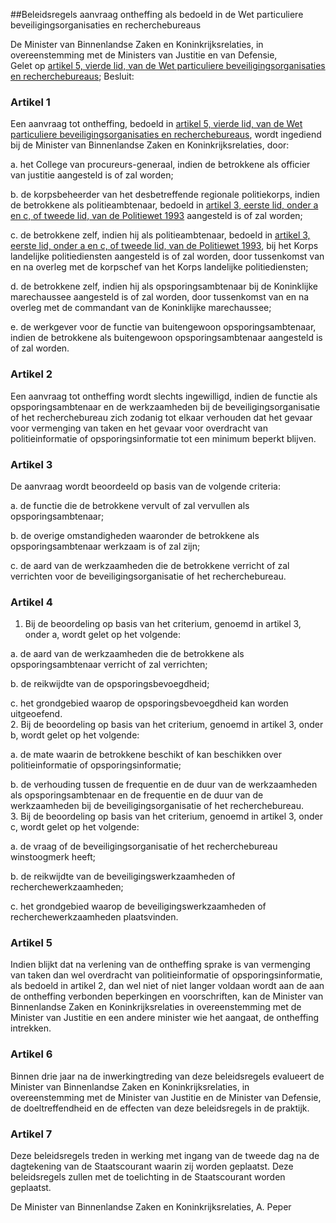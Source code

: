 <meta http-equiv='Content-Type' content='text/html; charset=utf-8' />

##Beleidsregels aanvraag ontheffing als bedoeld in de Wet particuliere beveiligingsorganisaties en recherchebureaus

De Minister van Binnenlandse Zaken en Koninkrijksrelaties, in overeenstemming met de Ministers van Justitie en van Defensie,  
Gelet op [artikel 5, vierde lid, van de Wet particuliere beveiligingsorganisaties en recherchebureaus](../../../../../../../../../../../../wet/wet/particuliere/beveiligingsorganisaties/en/recherchebureaus/BWBR0008973/README.md);
Besluit:     

### Artikel  1  

Een aanvraag tot ontheffing, bedoeld in [artikel 5, vierde lid, van de Wet particuliere beveiligingsorganisaties en recherchebureaus](../../../../../../../../../../../../wet/wet/particuliere/beveiligingsorganisaties/en/recherchebureaus/BWBR0008973/README.md), wordt ingediend bij de Minister van Binnenlandse Zaken en Koninkrijksrelaties, door: 

a.  het College van procureurs-generaal, indien de betrokkene als officier van justitie aangesteld is of zal worden; 

b.  de korpsbeheerder van het desbetreffende regionale politiekorps, indien de betrokkene als politieambtenaar, bedoeld in [artikel 3, eerste lid, onder a en c, of tweede lid, van de Politiewet 1993](../../../../../../../../../../../../wet/politiewet/1993/BWBR0006299/README.md) aangesteld is of zal worden; 

c.  de betrokkene zelf, indien hij als politieambtenaar, bedoeld in [artikel 3, eerste lid, onder a en c, of tweede lid, van de Politiewet 1993](../../../../../../../../../../../../wet/politiewet/1993/BWBR0006299/README.md), bij het Korps landelijke politiediensten aangesteld is of zal worden, door tussenkomst van en na overleg met de korpschef van het Korps landelijke politiediensten; 

d.  de betrokkene zelf, indien hij als opsporingsambtenaar bij de Koninklijke marechaussee aangesteld is of zal worden, door tussenkomst van en na overleg met de commandant van de Koninklijke marechaussee; 

e.  de werkgever voor de functie van buitengewoon opsporingsambtenaar, indien de betrokkene als buitengewoon opsporingsambtenaar aangesteld is of zal worden.   

### Artikel  2  

Een aanvraag tot ontheffing wordt slechts ingewilligd, indien de functie als opsporingsambtenaar en de werkzaamheden bij de beveiligingsorganisatie of het recherchebureau zich zodanig tot elkaar verhouden dat het gevaar voor vermenging van taken en het gevaar voor overdracht van politieinformatie of opsporingsinformatie tot een minimum beperkt blijven.  

### Artikel  3  

De aanvraag wordt beoordeeld op basis van de volgende criteria: 

a.  de functie die de betrokkene vervult of zal vervullen als opsporingsambtenaar; 

b.  de overige omstandigheden waaronder de betrokkene als opsporingsambtenaar werkzaam is of zal zijn; 

c.  de aard van de werkzaamheden die de betrokkene verricht of zal verrichten voor de beveiligingsorganisatie of het recherchebureau.   

### Artikel  4  

1.  Bij de beoordeling op basis van het criterium, genoemd in artikel 3, onder a, wordt gelet op het volgende: 

a.  de aard van de werkzaamheden die de betrokkene als opsporingsambtenaar verricht of zal verrichten; 

b.  de reikwijdte van de opsporingsbevoegdheid; 

c.  het grondgebied waarop de opsporingsbevoegdheid kan worden uitgeoefend.    
2.  Bij de beoordeling op basis van het criterium, genoemd in artikel 3, onder b, wordt gelet op het volgende: 

a.  de mate waarin de betrokkene beschikt of kan beschikken over politieinformatie of opsporingsinformatie; 

b.  de verhouding tussen de frequentie en de duur van de werkzaamheden als opsporingsambtenaar en de frequentie en de duur van de werkzaamheden bij de beveiligingsorganisatie of het recherchebureau.    
3.  Bij de beoordeling op basis van het criterium, genoemd in artikel 3, onder c, wordt gelet op het volgende: 

a.  de vraag of de beveiligingsorganisatie of het recherchebureau winstoogmerk heeft; 

b.  de reikwijdte van de beveiligingswerkzaamheden of recherchewerkzaamheden; 

c.  het grondgebied waarop de beveiligingswerkzaamheden of recherchewerkzaamheden plaatsvinden.    

### Artikel  5  

Indien blijkt dat na verlening van de ontheffing sprake is van vermenging van taken dan wel overdracht van politieinformatie of opsporingsinformatie, als bedoeld in artikel 2, dan wel niet of niet langer voldaan wordt aan de aan de ontheffing verbonden beperkingen en voorschriften, kan de Minister van Binnenlandse Zaken en Koninkrijksrelaties in overeenstemming met de Minister van Justitie en een andere minister wie het aangaat, de ontheffing intrekken.  

### Artikel  6  

Binnen drie jaar na de inwerkingtreding van deze beleidsregels evalueert de Minister van Binnenlandse Zaken en Koninkrijksrelaties, in overeenstemming met de Minister van Justitie en de Minister van Defensie, de doeltreffendheid en de effecten van deze beleidsregels in de praktijk.  

### Artikel  7  

Deze beleidsregels treden in werking met ingang van de tweede dag na de dagtekening van de Staatscourant waarin zij worden geplaatst. 
Deze beleidsregels zullen met de toelichting in de Staatscourant worden geplaatst.   

De 
Minister van Binnenlandse Zaken en Koninkrijksrelaties, 
A. Peper      
